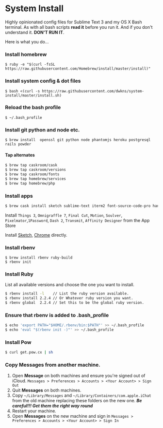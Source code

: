 # System Install
Highly opinionated config files for Sublime Text 3 and my OS X Bash terminal.
As with all bash scripts **read it** before you run it. And if you don't understand it. **DON'T RUN IT**.

Here is what you do...

### Install homebrew

```` 
$ ruby -e "$(curl -fsSL https://raw.githubusercontent.com/Homebrew/install/master/install)"
```` 

### Install system config & dot files

```` 
$ bash <(curl -s https://raw.githubusercontent.com/dwkns/system-install/master/install.sh)
```` 

### Reload the bash profile

```` 
$ ~/.bash_profile 
```` 

### Install git python and node etc.

```` 
$ brew install  openssl git python node phantomjs heroku postgresql rails powder
```` 

#### Tap alternates 

````bash
$ brew tap caskroom/cask
$ brew tap caskroom/versions
$ brew tap caskroom/fonts
$ brew tap homebrew/services
$ brew tap homebrew/php
````

### Install apps  

````bash
$ brew cask install sketch sublime-text iterm2 font-source-code-pro handbrake transmission mpv charles dropbox typora codekit flash-npapi
````

Install `Things 3`, `Omnigraffle 7`, `Final Cut`, `Motion`, `Soulver`, `Pixelmator`,`1Password`, `Dash 2`, `Transmit`, `Affinity Designer`  from the App Store

Install [Sketch](https://www.sketchapp.com), [Chrome](https://www.google.com/chrome/index.html) directly.

### Install rbenv

```` 
$ brew install rbenv ruby-build 
$ rbenv init
```` 

### Install Ruby
List all available versions and choose the one you want to install.

````bash
$ rbenv install -l    // List the ruby version available. 
$ rbenv install 2.2.4 // Or Whatever ruby version you want. 
$ rbenv global  2.2.4 // Set this to be the global ruby version.
```` 

### Ensure that rbenv is added to .bash_profile

````bash
$ echo 'export PATH="$HOME/.rbenv/bin:$PATH"' >> ~/.bash_profile  
$ echo 'eval "$(rbenv init -)"' >> ~/.bash_profile  
```` 

### Install Pow

````bash
$ curl get.pow.cx | sh
```` 

### Copy Messages from another machine.

1. Open **Message** on both machines and ensure you're signed out of iCloud. `Messages > Preferences > Accounts > <Your Account> > Sign Out`
2. Quit **Messages** on both machines.
3. Copy `~/Library/Messages` and `~/Library/Containers/com.apple.iChat` from the old machine replacing these folders on the new one. ***Be careful!!! Get them the right way round***
4. Restart your machine.
5. Open **Messages** on the new machine and sign in `Messages > Preferences > Accounts > <Your Account> > Sign In`
